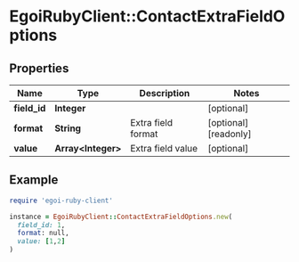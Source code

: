 # EgoiRubyClient::ContactExtraFieldOptions

## Properties

| Name | Type | Description | Notes |
| ---- | ---- | ----------- | ----- |
| **field_id** | **Integer** |  | [optional] |
| **format** | **String** | Extra field format | [optional][readonly] |
| **value** | **Array&lt;Integer&gt;** | Extra field value | [optional] |

## Example

```ruby
require 'egoi-ruby-client'

instance = EgoiRubyClient::ContactExtraFieldOptions.new(
  field_id: 1,
  format: null,
  value: [1,2]
)
```

